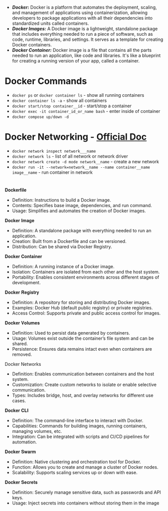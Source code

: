 - **_Docker:_** Docker is a platform that automates the deployment, scaling, and management of applications using containerization, allowing developers to package applications with all their dependencies into standardized units called containers.
- **_Docker Images:_** A Docker image is a lightweight, standalone package that includes everything needed to run a piece of software, such as code, runtime, libraries, and settings. It serves as a template for creating Docker containers.
- **_Docker Container:_** Docker image is a file that contains all the parts needed to run an application, like code and libraries. It's like a blueprint for creating a running version of your app, called a container.

# Docker Commands

- `docker ps` or `docker container ls` - show all running containers
- `docker container ls -a` - show all containers
- `docker start/stop container__id` - start/stop a container
- `docker exec -it container_id_or_name bash` - enter inside of container
- `docker compose up/down -d`

# Docker Networking - [Official Doc](https://docs.docker.com/network/)

- `docker network inspect network___name`
- `docker network ls` - list of all network or network driver
- `docker network create -d mode network__name` - create a new network
- `docker run -it --network=network__name --name container__name image__name` - run container in network

#

𝐃𝐨𝐜𝐤𝐞𝐫𝐟𝐢𝐥𝐞

- Definition: Instructions to build a Docker image.
- Contents: Specifies base image, dependencies, and run command.
- Usage: Simplifies and automates the creation of Docker images.

𝐃𝐨𝐜𝐤𝐞𝐫 𝐈𝐦𝐚𝐠𝐞

- Definition: A standalone package with everything needed to run an application.
- Creation: Built from a Dockerfile and can be versioned.
- Distribution: Can be shared via Docker Registry.

𝐃𝐨𝐜𝐤𝐞𝐫 𝐂𝐨𝐧𝐭𝐚𝐢𝐧𝐞𝐫

- Definition: A running instance of a Docker image.
- Isolation: Containers are isolated from each other and the host system.
- Portability: Enables consistent environments across different stages of development.

𝐃𝐨𝐜𝐤𝐞𝐫 𝐑𝐞𝐠𝐢𝐬𝐭𝐫𝐲

- Definition: A repository for storing and distributing Docker images.
- Examples: Docker Hub (default public registry) or private registries.
- Access Control: Supports private and public access control for images.

𝐃𝐨𝐜𝐤𝐞𝐫 𝐕𝐨𝐥𝐮𝐦𝐞𝐬

- Definition: Used to persist data generated by containers.
- Usage: Volumes exist outside the container’s file system and can be shared.
- Persistence: Ensures data remains intact even when containers are removed.

Docker Networks

- Definition: Enables communication between containers and the host system.
- Customization: Create custom networks to isolate or enable selective communication.
- Types: Includes bridge, host, and overlay networks for different use cases.

𝐃𝐨𝐜𝐤𝐞𝐫 𝐂𝐋𝐈

- Definition: The command-line interface to interact with Docker.
- Capabilities: Commands for building images, running containers, managing volumes, etc.
- Integration: Can be integrated with scripts and CI/CD pipelines for automation.

𝐃𝐨𝐜𝐤𝐞𝐫 𝐒𝐰𝐚𝐫𝐦

- Definition: Native clustering and orchestration tool for Docker.
- Function: Allows you to create and manage a cluster of Docker nodes.
- Scalability: Supports scaling services up or down with ease.

𝐃𝐨𝐜𝐤𝐞𝐫 𝐒𝐞𝐜𝐫𝐞𝐭𝐬

- Definition: Securely manage sensitive data, such as passwords and API keys.
- Usage: Inject secrets into containers without storing them in the image
